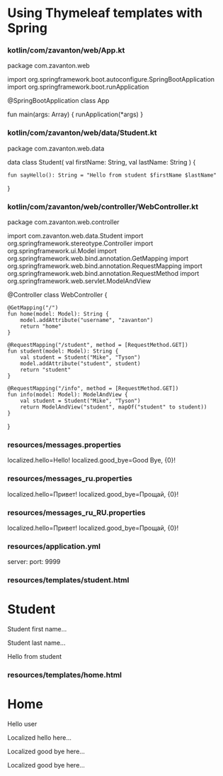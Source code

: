 # Using Thymeleaf templates with Spring


### kotlin/com/zavanton/web/App.kt
package com.zavanton.web

import org.springframework.boot.autoconfigure.SpringBootApplication
import org.springframework.boot.runApplication

@SpringBootApplication
class App

fun main(args: Array<String>) {
    runApplication<App>(*args)
}





### kotlin/com/zavanton/web/data/Student.kt
package com.zavanton.web.data

data class Student(
val firstName: String,
val lastName: String
) {

    fun sayHello(): String = "Hello from student $firstName $lastName"
}










### kotlin/com/zavanton/web/controller/WebController.kt
package com.zavanton.web.controller

import com.zavanton.web.data.Student
import org.springframework.stereotype.Controller
import org.springframework.ui.Model
import org.springframework.web.bind.annotation.GetMapping
import org.springframework.web.bind.annotation.RequestMapping
import org.springframework.web.bind.annotation.RequestMethod
import org.springframework.web.servlet.ModelAndView

@Controller
class WebController {

    @GetMapping("/")
    fun home(model: Model): String {
        model.addAttribute("username", "zavanton")
        return "home"
    }

    @RequestMapping("/student", method = [RequestMethod.GET])
    fun student(model: Model): String {
        val student = Student("Mike", "Tyson")
        model.addAttribute("student", student)
        return "student"
    }

    @RequestMapping("/info", method = [RequestMethod.GET])
    fun info(model: Model): ModelAndView {
        val student = Student("Mike", "Tyson")
        return ModelAndView("student", mapOf("student" to student))
    }

}
















### resources/messages.properties
localized.hello=Hello!
localized.good_bye=Good Bye, {0}!


### resources/messages_ru.properties
localized.hello=Привет!
localized.good_bye=Прощай, {0}!


### resources/messages_ru_RU.properties
localized.hello=Привет!
localized.good_bye=Прощай, {0}!






### resources/application.yml
server:
  port: 9999




















### resources/templates/student.html
<!DOCTYPE html>
<html lang="en" xmlns:th="http://www.thymeleaf.org">
<head>
    <meta charset="UTF-8">
    <title>Student</title>
</head>
<body>
<h1>Student</h1>

<p th:text="${student.firstName} + ' is ok!'">Student first name...</p>

<p th:text="${student.getLastName()}">Student last name...</p>

<p th:text="${student.sayHello()}">Hello from student</p>

</body>
</html>










### resources/templates/home.html
<!DOCTYPE html>
<html lang="en" xmlns:th="http://www.thymeleaf.org">
<head>
    <meta charset="UTF-8">
    <title>Home</title>
</head>
<body>
<h1>Home</h1>
<p th:text="'Hello, ' + ${username} + '! Glad to meet you!'">Hello user</p>

<p th:text="#{localized.hello}">Localized hello here...</p>

<p th:text="#{localized.good_bye('James')}">Localized good bye here...</p>

<p th:text="#{localized.good_bye(${username})}">Localized good bye here...</p>

</body>
</html>

